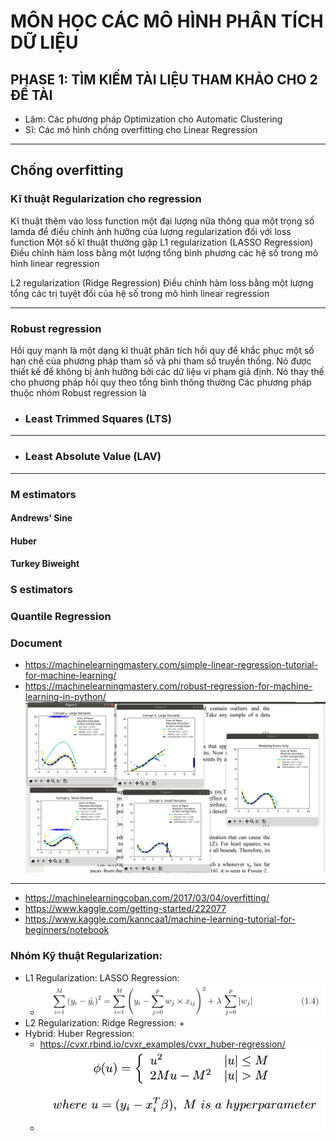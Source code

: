 # MÔN HỌC CÁC MÔ HÌNH PHÂN TÍCH DỮ LIỆU

## PHASE 1: TÌM KIẾM TÀI LIỆU THAM KHẢO CHO 2 ĐỀ TÀI

+ Lâm: Các phương pháp Optimization cho Automatic Clustering
+ Sĩ: Các mô hình chống overfitting cho Linear Regression

___

## Chống overfitting

### Kĩ thuật Regularization cho regression

Kĩ thuật thêm vào loss function một đại lượng nữa thông qua một trọng số lamda để điều chỉnh ảnh hưởng của lượng
regularization đối với loss function Một số kĩ thuật thường gặp L1 regularization (LASSO Regression)
Điều chỉnh hàm loss bằng một lượng tổng bình phương các hệ số trong mô hình linear regression

L2 regularization (Ridge Regression)
Điều chỉnh hàm loss bằng một lượng tổng các trị tuyệt đối của hệ số trong mô hình linear regression
___

### Robust regression

Hồi quy mạnh là một dạng kĩ thuật phân tích hồi quy để khắc phục một số hạn chế của phương pháp tham số và phi tham số
truyền thống. Nó được thiết kế để không bị ảnh hưởng bởi các dữ liệu vi phạm giả định. Nó thay thế cho phương pháp hồi
quy theo tổng bình thông thường Các phương pháp thuộc nhóm Robust regression là

+ ### Least Trimmed Squares (LTS)

___

+ ### Least Absolute Value (LAV)

___

### M estimators

#### Andrews' Sine

#### Huber

#### Turkey Biweight

### S estimators

### Quantile Regression

### Document

+ https://machinelearningmastery.com/simple-linear-regression-tutorial-for-machine-learning/
+ https://machinelearningmastery.com/robust-regression-for-machine-learning-in-python/
  ![img.png](images/plot_robust_fit.png)
____

+ https://machinelearningcoban.com/2017/03/04/overfitting/
+ https://www.kaggle.com/getting-started/222077
+ https://www.kaggle.com/kanncaa1/machine-learning-tutorial-for-beginners/notebook

### Nhóm Kỹ thuật Regularization:

+ L1 Regularization: LASSO Regression:
    + ![img.png](images/LASSO_fomular.png)
+ L2 Regularization: Ridge Regression:
    +
+ Hybrid: Huber Regression:
    + https://cvxr.rbind.io/cvxr_examples/cvxr_huber-regression/
    + ![](images/HUBER_formular.png)